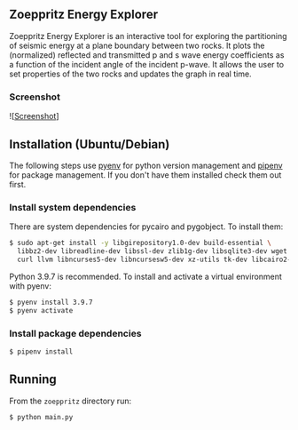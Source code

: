 
## Zoeppritz Energy Explorer

Zoeppritz Energy Explorer is an interactive tool for exploring the partitioning of seismic energy at a plane boundary between two rocks. It plots the (normalized) reflected and transmitted p and s wave energy coefficients as a function of the incident angle of the incident p-wave. It allows the user to set properties of the two rocks and updates the graph in real time. 

### Screenshot
![[Screenshot](https://raw.githubusercontent.com/lluttrell/zoeppritz/master/screenshot.png)]

## Installation (Ubuntu/Debian)
The following steps use [pyenv](https://github.com/pyenv/pyenv#installation) for python version management and [pipenv](https://pypi.org/project/pipenv/) for package management. If you don't have them installed check them out first.

### Install system dependencies
There are system dependencies for pycairo and pygobject. To install them: 

```sh
$ sudo apt-get install -y libgirepository1.0-dev build-essential \
  libbz2-dev libreadline-dev libssl-dev zlib1g-dev libsqlite3-dev wget \
  curl llvm libncurses5-dev libncursesw5-dev xz-utils tk-dev libcairo2-dev \
```

Python 3.9.7 is recommended. To install and activate a virtual environment with pyenv:
```sh
$ pyenv install 3.9.7
$ pyenv activate
```

### Install package dependencies
```sh
$ pipenv install
```

## Running
From the `zoeppritz` directory run:
```sh
$ python main.py
```


